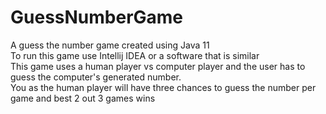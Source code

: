 # GuessNumberGame
A guess the number game created using Java 11\
To run this game use Intellij IDEA or a software that is similar\
This game uses a human player vs computer player and the user has to guess the computer's generated number.</br> 
You as the human player will have three chances to guess the number per game and best 2 out 3 games wins 

